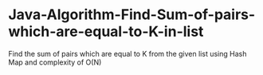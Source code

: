 # Java-Algorithm-Find-Sum-of-pairs-which-are-equal-to-K-in-list
Find the sum of pairs which are equal to K from the given list using Hash Map and complexity of O(N)

